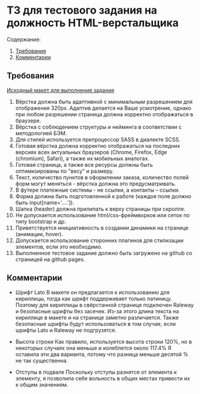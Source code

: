 # ТЗ для тестового задания на должность HTML-верстальщика

Содержание:
1. [Требования](#Требования)
2. [Комментарии](#Комментарии)

## Требования

[Исходный макет для выполнения задания](https://www.figma.com/file/2b7UqUrTs4R8JQoYutlKTu/Тестовое?nodeid=0%3A1&t=Xamu5jsuoYeNTGc8-1)

1. Вёрстка должна быть адаптивной с минимальным разрешением для отображения 320px. Адаптив делается на Ваше усмотрение, однако при любом разрешении страница должна корректно отображаться в браузере.
2. Вёрстка с соблюдением структуры и нейминга в соответствии с методологией БЭМ.
3. Для стилей используется препроцессор SASS в диалекте SCSS.
4. Готовая вёрстка должна корректно отображаться на последних версиях всех актуальных браузеров (Chrome, Firefox, Edge (chromium), Safari), а также их мобильных аналогах.
5. Готовая страница, а также все ресурсы должны быть оптимизированы по "весу" и размеру.
6. Текст, количество пунктов в оформлении заказа, количество полей форм могут меняться - вёрстка должна это предусматривать.
7. В футере платежные системы - не ссылки, а контакты – ссылки.
8. Форма должна быть подготовленной к работе (каждое поле должно быть input[name='....']).
9. Шапка (header) должна прилипать к верху страницы при скролле.
10. Не допускается использование html/css-фреймворков или сеток по типу bootstrap и др.
11. Приветствуется инициативность в создании динамики на странице (анимации, hover).
12. Допускается использование сторонних плагинов для стилизации элементов, если это необходимо.
13. Выполненное тестовое задание должно быть загружено на github со страницей на github pages.

## Комментарии

- Шрифт Lato
  В макете он предлагается к использованию для кириллицы, тогда как шрифт поддерживает только латиницу. Поэтому для кириллицы в свёрстанной странице подключен Raleway и безопасные шрифты без засечек. Из-за этого длина текста на кириллице в макете и на странице заметно различается. Также безопасные шрифты будут использоваться в том случае, если шрифты Lato и Raleway не подгрузятся.

- Высота строки
  Как правило, используется высота строки 120%, но в некоторых случаях она меньше и колеблется около 117.4% Я оставила эти два варианта, потому что разница меньше десятой % не так существенна.

- Отступы в подвале
  Поскольку отступы разнятся от элемента к элементу, я позволила себе вольность в общих местах привести их к общим значениям.
